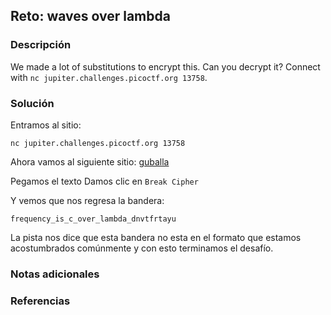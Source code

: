 ## Reto: waves over lambda
### Descripción
We made a lot of substitutions to encrypt this. Can you decrypt it? Connect with `nc jupiter.challenges.picoctf.org 13758`.
### Solución
Entramos al sitio:
```shell
nc jupiter.challenges.picoctf.org 13758
```

Ahora vamos al siguiente sitio: [guballa](https://www.guballa.de/substitution-solver)

Pegamos el texto
Damos clic en `Break Cipher`

Y vemos que nos regresa la bandera:
```flag
frequency_is_c_over_lambda_dnvtfrtayu
```

La pista nos dice que esta bandera no esta en el formato que estamos acostumbrados comúnmente y con esto terminamos el desafío.
### Notas adicionales
### Referencias


